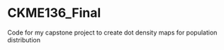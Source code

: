 # CKME136_Final
Code for my capstone project to create dot density maps for population distribution
